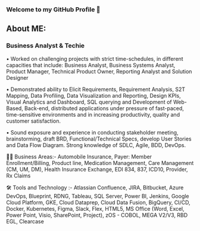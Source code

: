 ### Welcome to my GitHub Profile 👋

## About ME: 

### Business Analyst & Techie

• Worked on challenging projects with strict time-schedules, in different capacities that include: Business Analyst, Business Systems Analyst, Product Manager, Technical Product Owner, Reporting Analyst and Solution Designer

• Demonstrated ability to Elicit Requirements, Requirement Analysis, S2T Mapping, Data Profiling, Data Visualization and Reporting, Design KPIs, Visual Analytics and Dashboard, SQL querying and Development of Web-Based, Back-end, distributed applications under pressure of fast-paced, time-sensitive environments and in increasing productivity, quality and customer satisfaction.

• Sound exposure and experience in conducting stakeholder meeting, brainstorming, draft BRD, Functional/Technical Specs, develop User Stories and Data Flow Diagram. Strong knowledge of SDLC, Agile, BDD, DevOps.

👨‍💼 Business Areas:-
Automobile Insurance, Payer: Member Enrollment/Billing, Product line, Medication Management, Care Management (CM, UM, DM), Health Insurance Exchange, EDI 834, 837, ICD10, Provider, Rx Claims

🛠️ Tools and Technology :-
Atlassian Confluence, JIRA, Bitbucket, Azure DevOps, Blueprint, RDNG, Tableau, SQL Server, Power BI, Jenkins, Google Cloud Platform, GKE, Cloud Dataprep, Cloud Data Fusion, BigQuery, CI/CD, Docker, Kubernetes, Figma, Slack, Flex, HTML5, MS Office (Word, Excel, Power Point, Visio, SharePoint, Project), zOS - COBOL, MEGA V2/V3, RBD EGL, Clearcase

<!--
**IamVigneshC/IamVigneshC** is a ✨ _special_ ✨ repository because its `README.md` (this file) appears on your GitHub profile.

Here are some ideas to get you started:

- 🔭 I’m currently working on ...
- 🌱 I’m currently learning ...
- 👯 I’m looking to collaborate on ...
- 🤔 I’m looking for help with ...
- 💬 Ask me about ...
- 📫 How to reach me: ...
- 😄 Pronouns: ...
- ⚡ Fun fact: ...
-->
